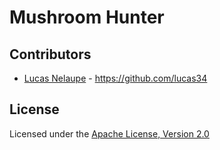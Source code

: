 # Mushroom Hunter

## Contributors

* [Lucas Nelaupe](http://www.lucas-nelaupe.fr/) - <https://github.com/lucas34>

## License

Licensed under the [Apache License, Version 2.0](http://www.apache.org/licenses/LICENSE-2.0.html)
